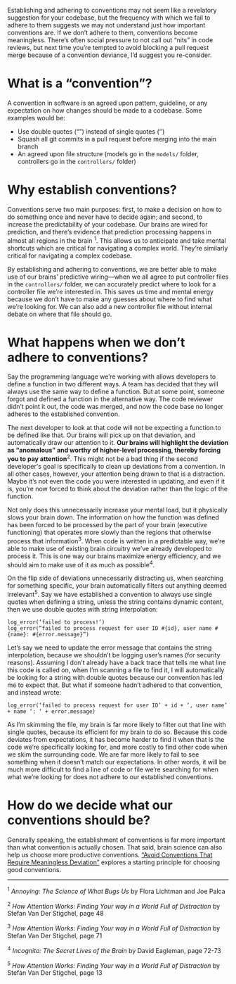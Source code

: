 Establishing and adhering to conventions may not seem like a revelatory suggestion for your codebase, but the frequency with which we fail to adhere to them suggests we may not understand just how important conventions are. If we don’t adhere to them, conventions become meaningless. There’s often social pressure to not call out “nits” in code reviews, but next time you’re tempted to avoid blocking a pull request merge because of a convention deviance, I’d suggest you re-consider.

# What is a “convention”?

A convention in software is an agreed upon pattern, guideline, or any expectation on how changes should be made to a codebase. Some examples would be:

- Use double quotes (“”) instead of single quotes (‘’)
- Squash all git commits in a pull request before merging into the main branch
- An agreed upon file structure (models go in the `models/` folder, controllers go in the `controllers/` folder)

# Why establish conventions?

Conventions serve two main purposes: first, to make a decision on how to do something once and never have to decide again; and second, to increase the predictability of your codebase. Our brains are wired for prediction, and there’s evidence that prediction processing happens in almost all regions in the brain <sup>1</sup>. This allows us to anticipate and take mental shortcuts which are critical for navigating a complex world. They’re similarly critical for navigating a complex codebase.

By establishing and adhering to conventions, we are better able to make use of our brains’ predictive wiring—when we all agree to put controller files in the `controllers/` folder, we can accurately predict where to look for a controller file we’re interested in. This saves us time and mental energy because we don’t have to make any guesses about where to find what we’re looking for. We can also add a new controller file without internal debate on where that file should go.

# What happens when we don’t adhere to conventions?

Say the programming language we’re working with allows developers to define a function in two different ways. A team has decided that they will always use the same way to define a function. But at some point, someone forgot and defined a function in the alternative way. The code reviewer didn’t point it out, the code was merged, and now the code base no longer adheres to the established convention.

The next developer to look at that code will not be expecting a function to be defined like that. Our brains will pick up on that deviation, and automatically draw our attention to it. **Our brains will highlight the deviation as “anomalous” and worthy of higher-level processing, thereby forcing you to pay attention**<sup>2</sup>. This might not be a bad thing if the second developer's goal is specifically to clean up deviations from a convention. In all other cases, however, your attention being drawn to that is a distraction. Maybe it’s not even the code you were interested in updating, and even if it is, you’re now forced to think about the deviation rather than the logic of the function.

Not only does this unnecessarily increase your mental load, but it physically slows your brain down. The information on how the function was defined has been forced to be processed by the part of your brain (executive functioning) that operates more slowly than the regions that otherwise process that information<sup>3</sup>. When code is written in a predictable way, we’re able to make use of existing brain circuitry we’ve already developed to process it. This is one way our brains maximize energy efficiency, and we should aim to make use of it as much as possible<sup>4</sup>.

On the flip side of deviations unnecessarily distracting us, when searching for something specific, your brain automatically filters out anything deemed irrelevant<sup>5</sup>. Say we have established a convention to always use single quotes when defining a string, unless the string contains dynamic content, then we use double quotes with string interpolation:

```
log_error(‘failed to process!’)
log_error(“failed to process request for user ID #{id}, user name #{name}: #{error.message}”)
```

Let’s say we need to update the error message that contains the string interpolation, because we shouldn’t be logging user’s names (for security reasons). Assuming I don’t already have a back trace that tells me what line this code is called on, when I’m scanning a file to find it, I will automatically be looking for a string with double quotes because our convention has led me to expect that. But what if someone hadn’t adhered to that convention, and instead wrote:

```
log_error(‘failed to process request for user ID’ + id + ‘, user name’ + name ‘: ‘ + error.message)
```

As I’m skimming the file, my brain is far more likely to filter out that line with single quotes, because its efficient for my brain to do so. Because this code deviates from expectations, it has become harder to find it when that is the code we’re specifically looking for, and more costly to find other code when we skim the surrounding code. We are far more likely to fail to see something when it doesn’t match our expectations. In other words, it will be much more difficult to find a line of code or file we’re searching for when what we’re looking for does not adhere to our established conventions.

# How do we decide what our conventions should be?

Generally speaking, the establishment of conventions is far more important than what convention is actually chosen. That said, brain science can also help us choose more productive conventions. [“Avoid Conventions That Require Meaningless Deviation”](https://www.torie.io/posts/avoid-conventions-that-require-meaningless-deviation) explores a starting principle for choosing good conventions.

---

<sup>1</sup> *Annoying: The Science of What Bugs Us* by Flora Lichtman and Joe Palca

<sup>2</sup> *How Attention Works: Finding Your way in a World Full of Distraction* by Stefan Van Der Stigchel, page 48

<sup>3</sup> *How Attention Works: Finding Your way in a World Full of Distraction* by Stefan Van Der Stigchel, page 71

<sup>4</sup> *Incognito: The Secret Lives of the Brain* by David Eagleman, page 72-73

<sup>5</sup> *How Attention Works: Finding Your way in a World Full of Distraction* by Stefan Van Der Stigchel, page 13
